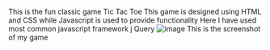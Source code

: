 This is the fun classic game 
Tic Tac Toe
This game is designed using HTML and CSS while Javascript is used to provide functionality
Here I have used most common javascript framework j Query
![image](https://user-images.githubusercontent.com/102955842/230731026-9a62dea4-3637-42ce-9018-576ce23a5786.png)
This is the screenshot of my game
